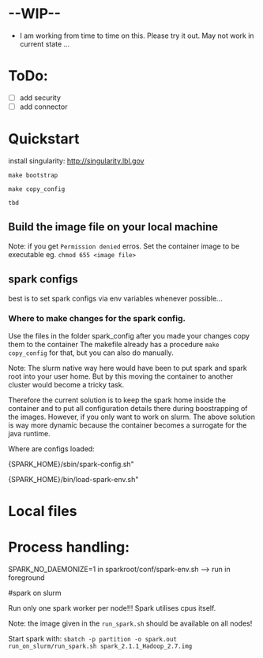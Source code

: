 # --WIP--

* I am working from time to time on this. Please try it out. May not work in current state ...

# ToDo:

* [ ] add security
* [ ] add connector

# Quickstart

install singularity: http://singularity.lbl.gov

    make bootstrap

    make copy_config

    tbd

## Build the image file on your local machine

Note: if you get `Permission denied` erros. Set the container image to be executable eg. `chmod 655 <image file>`

## spark configs

best is to set spark configs via env variables whenever possible...

### Where to make changes for the spark config.

Use the files in the folder spark_config
after you made your changes copy them to the container
The makefile already has a procedure `make copy_config` for that, but you can also do manually.

Note:
The slurm native way here would have been to put spark and spark root into your user home. But by this moving the container to another cluster would become a tricky task.

Therefore the current solution is to keep the spark home inside the container and to put
all configuration details there during boostrapping of the images. However, if you only want to work on slurm. The above solution is way more dynamic because the container becomes a surrogate for the java runtime.

Where are configs loaded:

{SPARK_HOME}/sbin/spark-config.sh"

{SPARK_HOME}/bin/load-spark-env.sh"

# Local files

# Process handling:

SPARK_NO_DAEMONIZE=1 in sparkroot/conf/spark-env.sh --> run in foreground


#spark on slurm

Run only one spark worker per node!!! Spark utilises cpus itself.

Note: the image given in the `run_spark.sh` should be available on all nodes!

Start spark with: `sbatch -p partition -o spark.out run_on_slurm/run_spark.sh spark_2.1.1_Hadoop_2.7.img`
